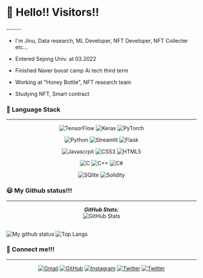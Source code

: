 <h1>👋 Hello!! Visitors!!</h1>
------

- I'm Jinu, Data research, ML Developer, NFT Developer, NFT Collecter etc...

- Entered Sejong Univ. at 03.2022</p>

- Finished Naver boost camp Ai tech third term</p>

- Working at "Honey Bottle", NFT research team</p>

- Studying NFT, Smart contract</p>

   
### 🌈 Language Stack
------

<p align="center">
	<img alt="TensorFlow" src ="https://img.shields.io/badge/TensorFlow-000000.svg?&style=for-the-badge&logo=TensorFlow"/>
	<img alt="Keras" src ="https://img.shields.io/badge/Keras-000000.svg?&style=for-the-badge&logo=Keras"/>
	<img alt="PyTorch" src ="https://img.shields.io/badge/PyTorch-000000.svg?&style=for-the-badge&logo=PyTorch"/>
<p>	
	
<p align="center">
	<img alt="Python" src ="https://img.shields.io/badge/Python-000000.svg?&style=for-the-badge&logo=Python"/>
	<img alt="Streamlit" src ="https://img.shields.io/badge/Streamlit-000000.svg?&style=for-the-badge&logo=Streamlit"/>
	<img alt="Flask" src ="https://img.shields.io/badge/Flask-000000.svg?&style=for-the-badge&logo=Flask"/>
	
<p>
	
<p align="center">
	<img alt="Javascrpit" src ="https://img.shields.io/badge/JavaScript-000000.svg?&style=for-the-badge&logo=JavaScript"/>
	<img alt="CSS3" src ="https://img.shields.io/badge/CSS3-000000.svg?&style=for-the-badge&logo=CSS3"/>
	<img alt="HTML5" src ="https://img.shields.io/badge/HTML5-000000.svg?&style=for-the-badge&logo=HTML5"/>
	
<p>

	
<p align="center">
	<img alt="C" src ="https://img.shields.io/badge/C-000000.svg?&style=for-the-badge&logo=C"/>
	<img alt="C++" src ="https://img.shields.io/badge/C++-000000.svg?&style=for-the-badge&logo=Cplusplus"/>
	<img alt="C#" src ="https://img.shields.io/badge/C_Sharp-000000.svg?&style=for-the-badge&logo=C-Sharp"/>
<p>	
	
<p align="center">
	<img alt="SQlite" src ="https://img.shields.io/badge/SQlite-000000.svg?&style=for-the-badge&logo=SQlite"/>
	<img alt="Solidity" src ="https://img.shields.io/badge/Solidity-000000.svg?&style=for-the-badge&logo=Solidity"/>
	
<p>
   
   
   
### 😃 My Github status!!!
------
<div>
<!--   <p align="center">
    <b><em>Now listening to:</em></b> <br/>
    <img src="https://spotify-github-profile.vercel.app/api/view?uid=Bhargavi-hash&cover_image=true&theme=novatorem" alt="Now Listenting to" />
  </p> -->
  
  <p align="center">
  <b><em>GitHub Stats:</em></b> <br/>
    <img src="https://github-readme-streak-stats.herokuapp.com/?user=Jinu-uu" alt="GitHub Stats" /> <br/><br/>
  
</div>

![My github status](https://github-readme-stats.vercel.app/api?username=Jinu-uu&show_icons=true&include_all_commits=true)
![Top Langs](https://github-readme-stats.vercel.app/api/top-langs/?username=Jinu-uu&layout=compact)
   
   
   
### 🤝 Connect me!!!
------
<p align="center">
	<a href="kland2001@gmail.com"><img src="https://img.icons8.com/ios/50/000000/gmail.png" alt="Gmail"/></a>
	<a href="https://github.com/Jinu-uu"><img src="https://img.icons8.com/small/50/000000/github.png" alt="GitHub"/></a>
	<a href="https://instagram.com/jinu_uu__"><img src="https://img.icons8.com/small/50/000000/instagram.png" alt="Instagram"/></a>
	<a href="https://twitter.com/Chaosfire7"><img src="https://img.icons8.com/small/50/000000/twitter-circled.png" alt="Twitter"/></a>
	<a href="https://opensea.io/account"><img src="https://img.icons8.com/small/50/000000/opensea.png" alt="Twitter"/></a>
</p>
